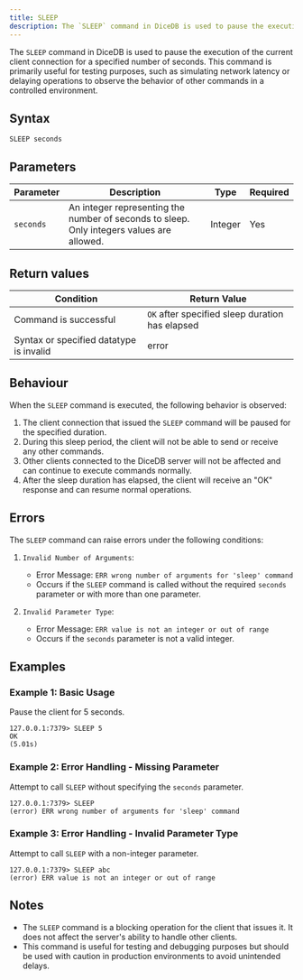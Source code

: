 ```yaml
---
title: SLEEP
description: The `SLEEP` command in DiceDB is used to pause the execution of the current client connection for a specified number of seconds. This command is primarily useful for testing purposes, such as simulating network latency or delaying operations to observe the behavior of other commands in a controlled environment.
---
```


The `SLEEP` command in DiceDB is used to pause the execution of the current client connection for a specified number of seconds. This command is primarily useful for testing purposes, such as simulating network latency or delaying operations to observe the behavior of other commands in a controlled environment.

## Syntax

```
SLEEP seconds
```

## Parameters

| Parameter | Description                                                               | Type   | Required |
|-----------|---------------------------------------------------------------------------|--------|----------|
| `seconds` | An integer representing the number of seconds to sleep. Only integers values are allowed.      | Integer  | Yes      |


## Return values

| Condition                               | Return Value                                    |
|-----------------------------------------|-------------------------------------------------|
| Command is successful                   | `OK` after specified sleep duration has elapsed |
| Syntax or specified datatype is invalid | error                                           |


## Behaviour

When the `SLEEP` command is executed, the following behavior is observed:

1. The client connection that issued the `SLEEP` command will be paused for the specified duration.
2. During this sleep period, the client will not be able to send or receive any other commands.
3. Other clients connected to the DiceDB server will not be affected and can continue to execute commands normally.
4. After the sleep duration has elapsed, the client will receive an "OK" response and can resume normal operations.

## Errors

The `SLEEP` command can raise errors under the following conditions:

1. `Invalid Number of Arguments`:
   - Error Message: `ERR wrong number of arguments for 'sleep' command`
   - Occurs if the `SLEEP` command is called without the required `seconds` parameter or with more than one parameter.

2. `Invalid Parameter Type`:
   - Error Message: `ERR value is not an integer or out of range`
   - Occurs if the `seconds` parameter is not a valid integer.

## Examples

### Example 1: Basic Usage

Pause the client for 5 seconds.

```shell
127.0.0.1:7379> SLEEP 5
OK
(5.01s)
```

### Example 2: Error Handling - Missing Parameter

Attempt to call `SLEEP` without specifying the `seconds` parameter.

```shell
127.0.0.1:7379> SLEEP
(error) ERR wrong number of arguments for 'sleep' command
```

### Example 3: Error Handling - Invalid Parameter Type

Attempt to call `SLEEP` with a non-integer parameter.

```shell
127.0.0.1:7379> SLEEP abc
(error) ERR value is not an integer or out of range
```

## Notes

- The `SLEEP` command is a blocking operation for the client that issues it. It does not affect the server's ability to handle other clients.
- This command is useful for testing and debugging purposes but should be used with caution in production environments to avoid unintended delays.
